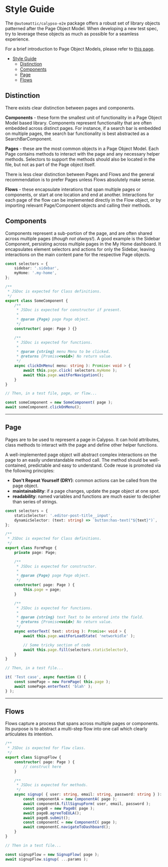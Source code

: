 # Style Guide

The `@automattic/calypso-e2e` package offers a robust set of library objects patterned after the Page Object Model. When developing a new test spec, try to leverage these objects as much as possible for a seamless experience.

For a brief introduction to Page Object Models, please refer to [this page](https://www.selenium.dev/documentation/guidelines/page_object_models/).

<!-- TOC -->

- [Style Guide](#style-guide)
  - [Distinction](#distinction)
  - [Components](#components)
  - [Page](#page)
  - [Flows](#flows)

<!-- /TOC -->

## Distinction

There exists clear distinction between pages and components.

**Components** - these form the smallest unit of functionality in a Page Object Model based library. Components represent functionality that are often embedded across distinct pages. For instance, if a search bar is embedded on multiple pages, the search bar functionality is best abstracted as a SearchBarComponent.

**Pages** - these are the most common objects in a Page Object Model. Each Page contains methods to interact with the page and any necessary helper methods. Selectors to support the methods should also be located in the file, but not as part of the Page object itself.

There is less clear distinction between Pages and Flows and the general recommendation is to prefer Pages unless Flows absolutely make sense.

**Flows** - these encapsulate interations that span multiple pages or components, or start at one location and end at another. Interactions for each page of the flow can be implemented directly in the Flow object, or by importing relevant Page/Component objects and calling their methods.

## Components

Components represent a sub-portion of the page, and are often shared across multiple pages (_though not always!_). A good example is the Sidebar Component, persisting across multiple pages in the My Home dashboard. It encapsulates element selectors and actions for only the Sidebar, leaving interactions on the main content pane for the respective Page objects.

```typescript
const selectors = {
	sidebar: '.sidebar',
	myHome: '.my-home',
};

/**
 * JSDoc is expected for Class definitions.
 */
export class SomeComponent {
	/**
	 * JSDoc is expected for constructor if present.
	 *
	 * @param {Page} page Page object.
	 */
	constructor( page: Page ) {}

	/**
	 * JSDoc is expected for functions.
	 *
	 * @param {string} menu Menu to be clicked.
	 * @returns {Promise<void>} No return value.
	 */
	async clickOnMenu( menu: string ): Promise< void > {
		await this.page.click( selectors.myHome );
		await this.page.waitForNavigation();
	}
}

// Then, in a test file, page, or flow...

const someComponent = new SomeComponent( page );
await someComponent.clickOnMenu();
```

---

## Page

Pages are to be used to represent a page in Calypso. It can hold attributes, class methods to interact with the page and define other helper functions.

A well-implemented page object will abstract complex interactions on the page to an easily understandable method call. The method should be well-contained, predictable and easy to understand. Code reuse is promoted via the following principles:

- **Don't Repeat Yourself (DRY)**: common actions can be called from the page object.
- **maintainability**: if a page changes, update the page object at one spot.
- **readability**: named variables and functions are much easier to decipher than series of strings.

```typescript
const selectors = {
	staticSelector: '.editor-post-title__input',
	dynamicSelector: (text: string) => `button:has-text("${text}")`,
};

/**
 * JSDoc is expected for Class definitions.
 */
export class FormPage {
	private page: Page;

	/**
	 * JSDoc is expected for constructor.
	 *
	 * @param {Page} page Page object.
	 */
	constructor( page: Page ) {
		this.page = page;
	}

	/**
	 * JSDoc is expected for functions.
	 *
	 * @param {string} text Text to be entered into the field.
	 * @returns {Promise<void>} No return value.
	 */
	async enterText( text: string ): Promise< void > {
		await this.page.waitForLoadState( 'networkidle' );

		// Some tricky section of code
		await this.page.fill(selectors.staticSelector),
	}
}

// Then, in a test file...

it( 'Test case', async function () {
	const somePage = new FormPage( this.page );
	await somePage.enterText( 'blah' );
} );
```

---

## Flows

Flows capture a process that spans across multiple pages or components. Its purpose is to abstract a multi-step flow into one call which clearly articulates its intention.

```typescript
/**
 * JSDoc is expected for flow class.
 */
export class SignupFlow {
	constructor( page: Page ) {
		// construct here
	}

	/**
	 * JSDoc is expected for methods.
	 */
	async signup( { user: string, email: string, password: string } ): Promise< void > {
		const componentA = new ComponentA( page );
		await componentA.fillSignupForm( user, email, password );
		const pageB = new PageB( page );
		await pageB.agreeToEULA();
		await pageB.submit();
		const componentC = new ComponentC( page );
		await componentC.navigateToDashboard();
	}
}

// Then in a test file...

const signupFlow = new SignupFlow( page );
await signupFlow.signup( ...params );
```
